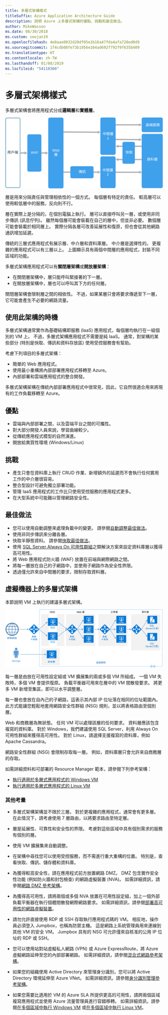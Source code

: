 ```yaml
---
title: 多層式架構樣式
titleSuffix: Azure Application Architecture Guide
description: 說明 Azure 上多層式架構的優點、挑戰和最佳做法。
author: MikeWasson
ms.date: 08/30/2018
ms.custom: seojan19
ms.openlocfilehash: 4e8aae0032d20df05e1b16a47fda4afa720ed0d9
ms.sourcegitcommit: 1f4cdb08fe73b1956e164ad692f792f9f635b409
ms.translationtype: HT
ms.contentlocale: zh-TW
ms.lasthandoff: 01/08/2019
ms.locfileid: "54110300"
---
```

# <a name="n-tier-architecture-style"></a>多層式架構樣式

多層式架構會將應用程式分成**邏輯層**和**實體層**。

![多層式架構 (N-Tier) 樣式的邏輯圖](./images/n-tier-logical.svg)

層是用來分隔責任與管理相依性的一個方式。 每個層有特定的責任。 較高層可以使用較低層中的服務，反向則不行。

層在實際上是分隔的，在個別電腦上執行。 層可以直接呼叫另一層，或使用非同步傳訊 (訊息佇列)。 雖然每個層可能會裝載在自己的層中，但並非必要。 數個層可能會裝載於相同層上。 實際分隔各層可改善延展性和復原，但也會從其他網路通訊增加延遲。

傳統的三層式應用程式有展示層、中介層和資料庫層。 中介層是選擇性的。 更複雜的應用程式可以有三層以上。 上圖顯示具有兩個中間層的應用程式，封裝不同區域的功能。

多層式架構應用程式可以有**關閉層架構**或**開放層架構**：

- 在關閉層架構中，層只能呼叫緊接著的下一層。
- 在開放層架構中，層也可以呼叫其下方的任何層。

關閉層架構會限制層之間的相依性。 不過，如果某層只會將要求傳遞至下一層，它可能會產生不必要的網路流量。

## <a name="when-to-use-this-architecture"></a>使用此架構的時機

多層式架構通常實作為基礎結構即服務 (IaaS) 應用程式，每個層均執行在一組個別的 VM 上。 不過，多層式架構應用程式不需要是純 IaaS。 通常，對架構的某些部分 (特別是快取、傳訊和資料存放區) 使用受控服務會有幫助。

考慮下列項目的多層式架構：

- 簡單的 Web 應用程式。
- 使用最小重構將內部部署應用程式移轉至 Azure。
- 內部部署和雲端應用程式的整合開發。

多層式架構架構在傳統內部部署應用程式中很常見，因此，它自然很適合用來將現有的工作負載移轉至 Azure。

## <a name="benefits"></a>優點

- 雲端與內部部署之間，以及雲端平台之間的可攜性。
- 對大部分開發人員來說，學習曲線較少。
- 從傳統應用程式模型的自然演進。
- 開放給異質性環境 (Windows/Linux)

## <a name="challenges"></a>挑戰

- 產生只會在資料庫上執行 CRUD 作業、新增額外的延遲而不會執行任何實用工作的中介層很容易。
- 整合型設計可避免獨立部署功能。
- 管理 IaaS 應用程式的工作比只使用受控服務的應用程式更多。
- 在大型系統中可能難以管理網路安全性。

## <a name="best-practices"></a>最佳做法

- 您可以使用自動調整來處理負載中的變更。 請參閱[自動調整最佳做法][autoscaling]。
- 使用非同步傳訊來分離各層。
- 快取半靜態資料。 請參閱[快取最佳做法][caching]。
- 使用 [SQL Server Always On 可用性群組][sql-always-on]之類解決方案來設定資料庫層以獲得高可用性。
- 將 Web 應用程式防火牆 (WAF) 放置在前端與網際網路之間。
- 將每一層放在自己的子網路中，並使用子網路作為安全性界限。
- 透過僅允許來自中間層的要求，限制存取資料層。

## <a name="n-tier-architecture-on-virtual-machines"></a>虛擬機器上的多層式架構

本節說明 VM 上執行的建議多層式架構。

![多層式架構 (N-Tier) 的實體圖](./images/n-tier-physical.png)

每一層是由放在可用性設定組或 VM 擴展集的兩或多個 VM 所組成。 一個 VM 失敗時，多個 VM 會提供復原。 負載平衡器可用來在層中的 VM 間散發要求。 將更多 VM 新增至集區，即可以水平調整層。

每一層也會放在自內己的子網路，這表示其內部 IP 位址落在相同的位址範圍內。 此方式能讓您輕鬆地套用網路安全性群組 (NSG) 規則，並以將表格路由至個別層。

Web 和商務層為無狀態。 任何 VM 可以處理該層的任何要求。 資料層應該包含複寫的資料庫。 對於 Windows，我們建議使用 SQL Server，利用 Always On 可用性群組來獲得高可用性。 對於 Linux，請選擇支援複寫的資料庫，例如 Apache Cassandra。

網路安全性群組 (NSG) 會限制存取每一層。 例如，資料庫層只會允許來自商務層的存取。

如需詳細資料和可部署的 Resource Manager 範本，請參閱下列參考架構：

- [執行適用於多層式應用程式的 Windows VM][n-tier-windows]
- [執行適用於多層式應用程式的 Linux VM][n-tier-linux]

### <a name="additional-considerations"></a>其他考量

- 多層式架構架構並不限於三層。 對於更複雜的應用程式，通常會有更多層。 在此情況下，請考慮使用 7 層路由，以將要求路由至特定層。

- 層是延展性、可靠性和安全性的界限。 考慮對這些區域中具有個別需求的服務有個別的層。

- 使用 VM 擴展集來自動調整。

- 在架構中尋找您可以使用受控服務，而不需進行重大重構的位置。 特別是，查看快取、傳訊、儲存體和資料庫。

- 為獲得較高安全性，請在應用程式前方放置網路 DMZ。 DMZ 包含實作安全性功能 (例如防火牆和封包檢查) 的網路虛擬裝置 (NVA)。 如需詳細資訊，請參閱[網路 DMZ 參考架構][dmz]。

- 為獲得高可用性，請將兩個或多個 NVA 放置在可用性設定組，加上一個外部負載平衡器在執行個體間散發網際網路要求。 如需詳細資訊，請參閱[部署高可用性的網路虛擬裝置][ha-nva]。

- 請勿允許直接使用 RDP 或 SSH 存取執行應用程式碼的 VM。 相反地，操作員必須登入 Jumpbox，也稱為防禦主機。 這是網路上系統管理員用來連線到其他 VM 的安全 VM。 Jumpbox 具有的 NSG 可允許僅來自核准的公用 IP 位址的 RDP 或 SSH。

- 您可以使用站對站虛擬私人網路 (VPN) 或 Azure ExpressRoute，將 Azure 虛擬網路延伸至您的內部部署網路。 如需詳細資訊，請參閱[混合式網路參考架構][hybrid-network]。

- 如果您的組織使用 Active Directory 來管理身分識別，您可以將 Active Directory 環境延伸至 Azure VNet。 如需詳細資訊，請參閱[身分識別管理參考架構][identity]。

- 如果您需要比適用於 VM 的 Azure SLA 所提供更高的可用性，請跨兩個區域複寫應用程式並使用 Azure 流量管理員進行容錯移轉。 如需詳細資訊，請參閱[在多個區域中執行 Windows VM][multiregion-windows] 或[在多個區域中執行 Linux VM][multiregion-linux]。

[autoscaling]: ../../best-practices/auto-scaling.md
[caching]: ../../best-practices/caching.md
[dmz]: ../../reference-architectures/dmz/index.md
[ha-nva]: ../../reference-architectures/dmz/nva-ha.md
[hybrid-network]: ../../reference-architectures/hybrid-networking/index.md
[identity]: ../../reference-architectures/identity/index.md
[multiregion-linux]: ../../reference-architectures/virtual-machines-linux/multi-region-application.md
[multiregion-windows]: ../../reference-architectures/virtual-machines-windows/multi-region-application.md
[n-tier-linux]: ../../reference-architectures/virtual-machines-linux/n-tier.md
[n-tier-windows]: ../../reference-architectures/virtual-machines-windows/n-tier.md
[sql-always-on]: /sql/database-engine/availability-groups/windows/always-on-availability-groups-sql-server